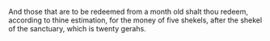 And those that are to be redeemed from a month old shalt thou redeem, according to thine estimation, for the money of five shekels, after the shekel of the sanctuary, which is twenty gerahs.
